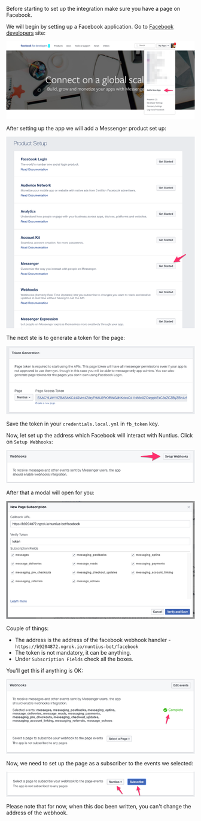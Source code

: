 Before starting to set up the integration make sure you have a page on Facebook.

We will begin by setting up a Facebook application. Go to 
[Facebook developers](https://developers.facebook.com/) site:

![Facebook ste 1](../../images/facebook/step-1.png)

After setting up the app we will add a Messenger product set up:

![Facebook ste 2](../../images/facebook/step-2.png)

The next ste is to generate a token for the page:

![Facebook ste 3](../../images/facebook/step-3.png)

Save the token in your `credentials.local.yml` in `fb_token` key.

Now, let set up the address which Facebook will interact with Nuntius. Click on
`Setup Webhooks`:

![Facebook ste 4](../../images/facebook/step-4.png)

After that a modal will open for you:

![Facebook ste 5](../../images/facebook/step-5.png)

Couple of things:

* The address is the address of the facebook webhook handler - 
`https://b9204872.ngrok.io/nuntius-bot/facebook`
* The token is not mandatory, it can be anything.
* Under `Subscription Fields` check all the boxes.

You'll get this if anything is OK:

![Facebook ste 6](../../images/facebook/step-6.png)

Now, we need to set up the page as a subscriber to the events we selected:

![Facebook ste 7](../../images/facebook/step-7.png)

Please note that for now, when this doc been written, you can't change the 
address of the webhook.
